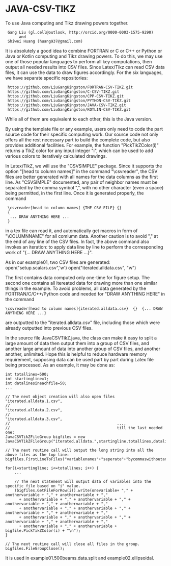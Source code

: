 # JAVA-CSV-TIKZ
To use Java computing and Tikz drawing powers together.

     Gang Liu (gl.cell@outlook, http://orcid.org/0000-0003-1575-9290)
          and
     Shiwei Huang (huang937@gmail.com)
     
It is absolutely a good idea to combine FORTRAN or C or C++ or Python or Java or Kotlin computing and Tikz drawing powers. To do this, we may use one of those popular languages to perform all key computations, then output all needed results into CSV files. Since Latex/Tikz can read CSV data files, it can use the data to draw figures accordingly. For the six languages, we have separate specific repositories: 

     https://github.com/LiuGangKingston/FORTRAN-CSV-TIKZ.git
     https://github.com/LiuGangKingston/C-CSV-TIKZ.git
     https://github.com/LiuGangKingston/CPP-CSV-TIKZ.git
     https://github.com/LiuGangKingston/PYTHON-CSV-TIKZ.git
     https://github.com/LiuGangKingston/JAVA-CSV-TIKZ.git
     https://github.com/LiuGangKingston/KOTLIN-CSV-TIKZ.git

While all of them are equivalent to each other, this is the Java version. 

By using the template file or any example, users only need to code the part source code for their specific computing work. Our source code not only offers all the rest necessary part to build the complete code, but also provides additional facilities. For example, the function "PickTikZColor(i)" returns a TikZ color for any input integer "i", which can be used to add various colors to iteratively calculated drawings. 

In Latex/TikZ, we will use the "CSVSIMPLE" package. Since it supports the option "[head to column names]" in the command "\csvreader", the CSV files are better generated with all names for the data columns as the first line. As "CSVSIMPLE" documented, any pair of neighbor names must be separated by the comma symbol ",", with no other character (even a space) being permitted, in the first line. Once it is generated properly, the command

     \csvreader[head to column names] {THE CSV FILE} {}  
     {
      ... DRAW ANYTHING HERE ...
     }

in a tex file can read it, and automatically get macros in form of "\COLUMNNAME" for all comlumn data. Another caution is to avoid "," at the end of any line of the CSV files. In fact, the above command also invokes an iteration: to apply data line by line to perform the corresponding work of "{... DRAW ANYTHING HERE ...}". 

As in our example01, two CSV files are generated: 
    open("setup.scalars.csv",'w')
    open("iterated.alldata.csv", "w")

The first contains data computed only one-time for figure setup. The second one contains all itereated data for drawing more than one similar things in the example. To avoid problems, all data generated by the FORTRAN/C/C++/Python code and needed for "DRAW ANYTHING HERE" in the command

    \csvreader[head to column names]{iterated.alldata.csv}  {}  {... DRAW ANYTHING HERE ...}

are outputted to the "iterated.alldata.csv" file, including those which were already outputted into previous CSV files. 

In the source file JavaCSVTikZ.java, the class can make it easy to split a large amount of data then output them into a group of CSV files, and another large amount of data into another group of CSV files, and another another, unlimited. Hope this is helpful to reduce hardware memory requirement, supposing data can be used part by part during Latex file being processed. As an example, it may be done as:

    int totallines=500;
    int startingline=1;
    int datalinesineachfile=50;
    ...

    // The next object creation will also open files "iterated.alldata.1.csv", 
    //                                               "iterated.alldata.2.csv", 
    //                                               "iterated.alldata.3.csv", 
    //                                               ..., 
    //                                               till the last needed one:
    JavaCSVTikZFileGroup bigfiles = new JavaCSVTikZFileGroup("iterated.alldata.",startingline,totallines,datalinesineachfile);

    // The next routine call will output the long string into all the above files as the top line:
    bigfiles.FirstLineToFiles("variablenames"+"seperate"+"bycommaswithoutanythingelse\n");

    for(i=startingline; i<=totallines; i++) {
        ...

        // The next statement will output data of variables into the specific file based on "i" value. 
        (bigfiles.GetFileForRow(i)).write(onevariable+ "," + anothervariable + "," + anothervariable + ","
          + anothervariable + "," + anothervariable + "," + anothervariable + "," + anothervariable + ","
          + anothervariable + "," + anothervariable + "," + anothervariable + "," + anothervariable + ","
          + anothervariable + "," + anothervariable + "," + anothervariable + "," + anothervariable + ","
          + anothervariable + "," + anothervariable + bigfile.PickTikZColor(i) + "\n");
    }

    // The next routine call will close all files in the group.
    bigfiles.FileGroupClose();

It is used in example01.500beams.data.split and example02.ellipsoidal. 



